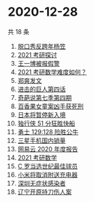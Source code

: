 # 2020-12-28

共 18 条

<!-- BEGIN ZHIHUSEARCH -->
<!-- 最后更新时间 Mon Dec 28 2020 14:09:56 GMT+0800 (CST) -->
1. [脱口秀反跨年杨笠](https://www.zhihu.com/search?q=杨笠)
1. [2021 考研探讨](https://www.zhihu.com/search?q=考研)
1. [王一博被报假警](https://www.zhihu.com/search?q=王一博)
1. [2021 考研数学难度如何？](https://www.zhihu.com/search?q=考研数学)
1. [郑爽发文](https://www.zhihu.com/search?q=郑爽)
1. [进击的巨人第四话](https://www.zhihu.com/search?q=进击的巨人)
1. [奇葩说第七季第四期](https://www.zhihu.com/search?q=奇葩说)
1. [百香果女童案凶手获死刑](https://www.zhihu.com/search?q=百香果女童)
1. [日本将暂停新入境](https://www.zhihu.com/search?q=日本)
1. [独行侠 51 分狂胜快船](https://www.zhihu.com/search?q=快船)
1. [勇士 129:128 险胜公牛](https://www.zhihu.com/search?q=勇士)
1. [三星手机国内销量](https://www.zhihu.com/search?q=三星)
1. [网易云 2020 年度报告](https://www.zhihu.com/search?q=网易云)
1. [2021 考研数学](https://www.zhihu.com/search?q=考研数学)
1. [C 罗当选世纪最佳球员](https://www.zhihu.com/search?q=c罗)
1. [小米将取消附送充电器](https://www.zhihu.com/search?q=小米取消充电器)
1. [深圳无症状感染者](https://www.zhihu.com/search?q=深圳新增)
1. [辽宁开原持刀伤人案](https://www.zhihu.com/search?q=辽宁开原持刀伤人案)
<!-- END ZHIHUSEARCH -->
